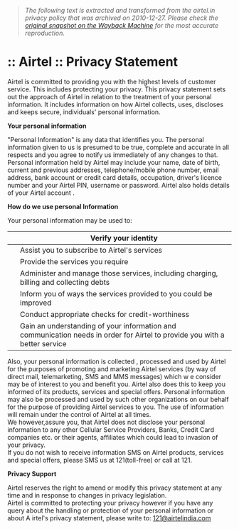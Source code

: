 > *The following text is extracted and transformed from the airtel.in privacy policy that was archived on 2010-12-27. Please check the [original snapshot on the Wayback Machine](https://web.archive.org/web/20101227022345id_/http%3A//www.airtel.in/wps/wcm/connect/airtel.in/airtel.in/home/privacy%2Bstatement) for the most accurate reproduction.*

# :: Airtel :: Privacy Statement

Airtel is committed to providing you with the highest levels of customer service. This includes protecting your privacy. This privacy statement sets out the approach of Airtel in relation to the treatment of your personal information. It includes information on how Airtel collects, uses, discloses and keeps secure, individuals' personal information. 

**Your personal information**

"Personal Information" is any data that identifies you. The personal information given to us is presumed to be true, complete and accurate in all respects and you agree to notify us immediately of any changes to that. Personal information held by Airtel may include your name, date of birth, current and previous addresses, telephone/mobile phone number, email address, bank account or credit card details, occupation, driver's licence number and your Airtel PIN, username or password. Airtel also holds details of your Airtel account . 

**How do we use personal Information**

Your personal information may be used to: 

|  | Verify your identity   
---|---  
 | Assist you to subscribe to Airtel's services   
 | Provide the services you require   
 | Administer and manage those services, including charging, billing and collecting debts   
 | Inform you of ways the services provided to you could be improved   
 | Conduct appropriate checks for credit-worthiness   
 | Gain an understanding of your information and communication needs in order for Airtel to provide you with a better service   
  
Also, your personal information is collected , processed and used by Airtel for the purposes of promoting and marketing Airtel services (by way of direct mail, telemarketing, SMS and MMS messages) which w e consider may be of interest to you and benefit you. Airtel also does this to keep you informed of its products, services and special offers. Personal information may also be processed and used by such other organizations on our behalf for the purpose of providing Airtel services to you. The use of information will remain under the control of Airtel at all times.  
We however,assure you, that Airtel does not disclose your personal information to any other Cellular Service Providers, Banks, Credit Card companies etc. or their agents, affiliates which could lead to invasion of your privacy.   
If you do not wish to receive information SMS on Airtel products, services and special offers, please SMS us at 121(toll-free) or call at 121. 

**Privacy Support**

Airtel reserves the right to amend or modify this privacy statement at any time and in response to changes in privacy legislation.   
Airtel is committed to protecting your privacy however if you have any query about the handling or protection of your personal information or about A irtel's privacy statement, please write to: [121@airtelindia.com](mailto:121@airtelindia.com)

[](mailto:Airtel@2009)

